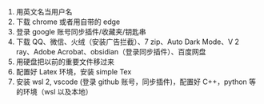 1. 用英文名当用户名
2. 下载 chrome 或者用自带的 edge
3. 登录 google 账号同步插件/收藏夹/钥匙串
4. 下载 QQ、微信、火绒（安装广告拦截）、7 zip、Auto Dark Mode、V 2 ray、Adobe Acrobat、obsidian（登录同步插件）、百度网盘
5. 用硬盘把以前的重要文件移过来
6. 配置好 Latex 环境，安装 simple Tex
7. 安装 wsl 2, vscode (登录 github 账号，同步插件)，配置好 C++，python 等的环境（wsl 以及本地）
